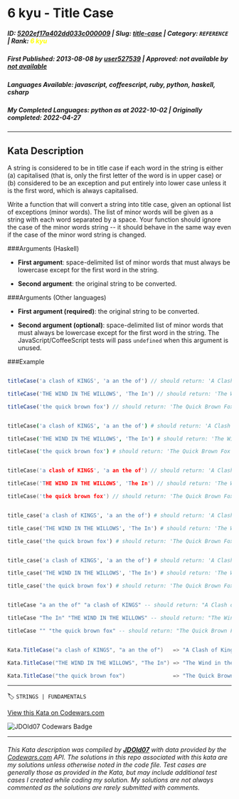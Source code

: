 # 6 kyu - Title Case

##### **ID**: [5202ef17a402dd033c000009](https://www.codewars.com/kata/5202ef17a402dd033c000009) | **Slug**: [title-case](https://www.codewars.com/kata/5202ef17a402dd033c000009) | **Category**: `REFERENCE` | **Rank**: <span style="color:yellow">6 kyu</span>

##### **First Published**: 2013-08-08 ***by*** [user527539](https://www.codewars.com/users/user527539) | **Approved**: *not available* ***by*** [*not available*](*https://www.codewars.com*)

##### **Languages Available**: javascript, coffeescript, ruby, python, haskell, csharp

##### **My Completed Languages**: python ***as at*** 2022-10-02 | **Originally completed**: 2022-04-27

---

## Kata Description


A string is considered to be in title case if each word in the string is either (a) capitalised (that is, only the first letter of the word is in upper case) or (b) considered to be an exception and put entirely into lower case unless it is the first word, which is always capitalised.



Write a function that will convert a string into title case, given an optional list of exceptions (minor words).  The list of minor words will be given as a string with each word separated by a space.  Your function should ignore the case of the minor words string -- it should behave in the same way even if the case of the minor word string is changed.



###Arguments (Haskell)



* **First argument**: space-delimited list of minor words that must always be lowercase except for the first word in the string.

* **Second argument**: the original string to be converted.



###Arguments (Other languages)



* **First argument (required)**: the original string to be converted.

* **Second argument (optional)**: space-delimited list of minor words that must always be lowercase except for the first word in the string. The JavaScript/CoffeeScript tests will pass `undefined` when this argument is unused.



###Example



```javascript

titleCase('a clash of KINGS', 'a an the of') // should return: 'A Clash of Kings'

titleCase('THE WIND IN THE WILLOWS', 'The In') // should return: 'The Wind in the Willows'

titleCase('the quick brown fox') // should return: 'The Quick Brown Fox'

```

```coffeescript

titleCase('a clash of KINGS', 'a an the of') # should return: 'A Clash of Kings'

titleCase('THE WIND IN THE WILLOWS', 'The In') # should return: 'The Wind in the Willows'

titleCase('the quick brown fox') # should return: 'The Quick Brown Fox'

```

```c

titleCase('a clash of KINGS', 'a an the of') // should return: 'A Clash of Kings'

titleCase('THE WIND IN THE WILLOWS', 'The In') // should return: 'The Wind in the Willows'

titleCase('the quick brown fox') // should return: 'The Quick Brown Fox'

```

```ruby

title_case('a clash of KINGS', 'a an the of') # should return: 'A Clash of Kings'

title_case('THE WIND IN THE WILLOWS', 'The In') # should return: 'The Wind in the Willows'

title_case('the quick brown fox') # should return: 'The Quick Brown Fox'

```

```python

title_case('a clash of KINGS', 'a an the of') # should return: 'A Clash of Kings'

title_case('THE WIND IN THE WILLOWS', 'The In') # should return: 'The Wind in the Willows'

title_case('the quick brown fox') # should return: 'The Quick Brown Fox'

```

```haskell

titleCase "a an the of" "a clash of KINGS" -- should return: "A Clash of Kings"

titleCase "The In" "THE WIND IN THE WILLOWS" -- should return: "The Wind in the Willows"

titleCase "" "the quick brown fox" -- should return: "The Quick Brown Fox"

```

```csharp

Kata.TitleCase("a clash of KINGS", "a an the of")   => "A Clash of Kings"

Kata.TitleCase("THE WIND IN THE WILLOWS", "The In") => "The Wind in the Willows"

Kata.TitleCase("the quick brown fox")               => "The Quick Brown Fox"

```

---


🏷 `STRINGS | FUNDAMENTALS`


[View this Kata on Codewars.com](https://www.codewars.com/kata/5202ef17a402dd033c000009)

![](https://www.codewars.com/users/jdold07/badges/large "JDOld07 Codewars Badge")

---

###### *This Kata description was compiled by [**JDOld07**](https://tpstech.dev) with data provided by the [Codewars.com](https://www.codewars.com) API.  The solutions in this repo associated with this kata are my solutions unless otherwise noted in the code file.  Test cases are generally those as provided in the Kata, but may include additional test cases I created while coding my solution.  My solutions are not always commented as the solutions are rarely submitted with comments.*
